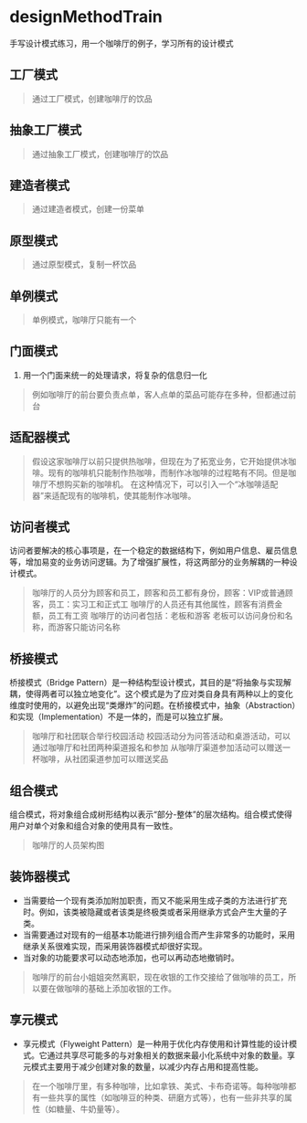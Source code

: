 # designMethodTrain
手写设计模式练习，用一个咖啡厅的例子，学习所有的设计模式

## 工厂模式

> 通过工厂模式，创建咖啡厅的饮品

## 抽象工厂模式

> 通过抽象工厂模式，创建咖啡厅的饮品

## 建造者模式

> 通过建造者模式，创建一份菜单

## 原型模式

> 通过原型模式，复制一杯饮品

## 单例模式

> 单例模式，咖啡厅只能有一个

## 门面模式
1. 用一个门面来统一的处理请求，将复杂的信息归一化

> 例如咖啡厅的前台要负责点单，客人点单的菜品可能存在多种，但都通过前台

## 适配器模式

> 假设这家咖啡厅以前只提供热咖啡，但现在为了拓宽业务，它开始提供冰咖啡。现有的咖啡机只能制作热咖啡，而制作冰咖啡的过程略有不同。但是咖啡厅不想购买新的咖啡机。
> 在这种情况下，可以引入一个“冰咖啡适配器”来适配现有的咖啡机，使其能制作冰咖啡。

## 访问者模式

访问者要解决的核心事项是，在一个稳定的数据结构下，例如用户信息、雇员信息等，增加易变的业务访问逻辑。为了增强扩展性，将这两部分的业务解耦的一种设计模式。
> 咖啡厅的人员分为顾客和员工，顾客和员工都有身份，顾客：VIP或普通顾客，员工：实习工和正式工
> 咖啡厅的人员还有其他属性，顾客有消费金额，员工有工资
> 咖啡厅的访问者包括：老板和游客 老板可以访问身份和名称，而游客只能访问名称

## 桥接模式
桥接模式（Bridge Pattern）是一种结构型设计模式，其目的是“将抽象与实现解耦，使得两者可以独立地变化”。这个模式是为了应对类自身具有两种以上的变化维度时使用的，以避免出现“类爆炸”的问题。在桥接模式中，抽象（Abstraction）和实现（Implementation）不是一体的，而是可以独立扩展。

> 咖啡厅和社团联合举行校园活动
> 校园活动分为问答活动和桌游活动，可以通过咖啡厅和社团两种渠道报名和参加
> 从咖啡厅渠道参加活动可以赠送一杯咖啡，从社团渠道参加可以赠送奖品
> 
## 组合模式
组合模式，将对象组合成树形结构以表示“部分-整体”的层次结构。组合模式使得用户对单个对象和组合对象的使用具有一致性。

> 咖啡厅的人员架构图
> 
## 装饰器模式
- 当需要给一个现有类添加附加职责，而又不能采用生成子类的方法进行扩充时。例如，该类被隐藏或者该类是终极类或者采用继承方式会产生大量的子类。
- 当需要通过对现有的一组基本功能进行排列组合而产生非常多的功能时，采用继承关系很难实现，而采用装饰器模式却很好实现。
- 当对象的功能要求可以动态地添加，也可以再动态地撤销时。

>咖啡厅的前台小姐姐突然离职，现在收银的工作交接给了做咖啡的员工，所以要在做咖啡的基础上添加收银的工作。

## 享元模式
- 享元模式（Flyweight Pattern）是一种用于优化内存使用和计算性能的设计模式。它通过共享尽可能多的与对象相关的数据来最小化系统中对象的数量。享元模式主要用于减少创建对象的数量，以减少内存占用和提高性能。

> 在一个咖啡厅里，有多种咖啡，比如拿铁、美式、卡布奇诺等。每种咖啡都有一些共享的属性（如咖啡豆的种类、研磨方式等），也有一些非共享的属性（如糖量、牛奶量等）。

